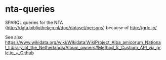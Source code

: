 # nta-queries
SPARQL queries for the NTA (http://data.bibliotheken.nl/doc/dataset/persons) because of http://grlc.io/

See also https://www.wikidata.org/wiki/Wikidata:WikiProject_Alba_amicorum_National_Library_of_the_Netherlands/Album_owners#Method_5:_Custiom_API_via_grlc.io_+_Github
